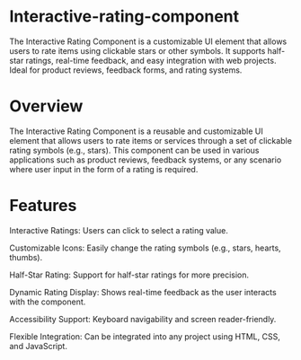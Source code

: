 # Interactive-rating-component
The Interactive Rating Component is a customizable UI element that allows users to rate items using clickable stars or other symbols. It supports half-star ratings, real-time feedback, and easy integration with web projects. Ideal for product reviews, feedback forms, and rating systems.

# Overview
The Interactive Rating Component is a reusable and customizable UI element that allows users to rate items or services through a set of clickable rating symbols (e.g., stars). This component can be used in various applications such as product reviews, feedback systems, or any scenario where user input in the form of a rating is required.

# Features
Interactive Ratings: Users can click to select a rating value.  

Customizable Icons: Easily change the rating symbols (e.g., stars, hearts, thumbs).

Half-Star Rating: Support for half-star ratings for more precision.

Dynamic Rating Display: Shows real-time feedback as the user interacts with the component.

Accessibility Support: Keyboard navigability and screen reader-friendly.

Flexible Integration: Can be integrated into any project using HTML, CSS, and JavaScript.

